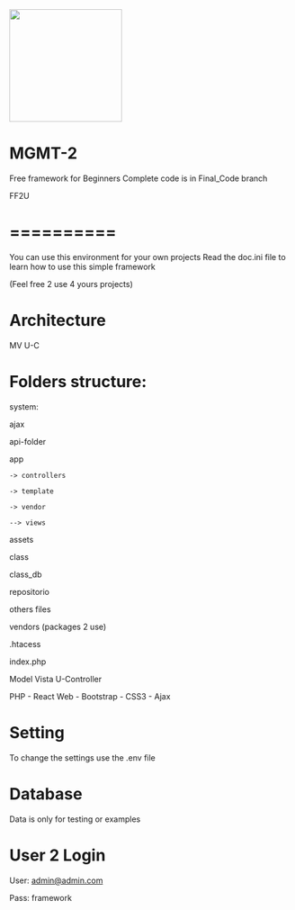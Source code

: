 <img src="https://www.acvmultimedia.com/images/blog/internet/open-source.jpg" widt="200px" height="200x" />


# MGMT-2
Free framework for Beginners
Complete code is in Final_Code branch

FF2U
# ==========
You can use this environment for your own projects
Read the doc.ini file to learn how to use this simple framework

(Feel free 2 use 4 yours projects)

# Architecture
MV U-C

# Folders structure:

system:

  ajax

  api-folder

  app
    
    -> controllers

    -> template

    -> vendor

    --> views

  assets

  class

  class_db

  repositorio

  others files

vendors (packages 2 use)

.htacess  

index.php

Model Vista U-Controller

PHP - React Web - Bootstrap - CSS3 - Ajax

# Setting
To change the settings use the .env file

# Database
Data is only for testing or examples

# User 2 Login
User: admin@admin.com

Pass: framework
